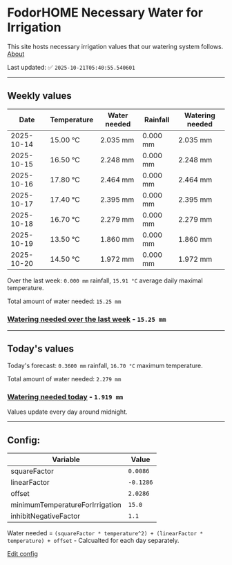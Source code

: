 # FodorHOME Necessary Water for Irrigation

This site hosts necessary irrigation values that our watering system follows. [About](https://github.com/redyau/irrigation)

Last updated: ✅ `2025-10-21T05:40:55.540601`

---

## Weekly values

| Date | Temperature | Water needed | Rainfall | Watering needed |
|-----|-----|-----|-----|-----|
| 2025-10-14 | 15.00 °C | 2.035 mm | 0.000 mm | 2.035 mm |
| 2025-10-15 | 16.50 °C | 2.248 mm | 0.000 mm | 2.248 mm |
| 2025-10-16 | 17.80 °C | 2.464 mm | 0.000 mm | 2.464 mm |
| 2025-10-17 | 17.40 °C | 2.395 mm | 0.000 mm | 2.395 mm |
| 2025-10-18 | 16.70 °C | 2.279 mm | 0.000 mm | 2.279 mm |
| 2025-10-19 | 13.50 °C | 1.860 mm | 0.000 mm | 1.860 mm |
| 2025-10-20 | 14.50 °C | 1.972 mm | 0.000 mm | 1.972 mm |


Over the last week: `0.000 mm` rainfall, `15.91 °C` average daily maximal temperature.

Total amount of water needed: `15.25 mm`

### [Watering needed over the last week](lastweek.txt) - `15.25 mm`

---

## Today's values

Today's forecast: `0.3600 mm` rainfall, `16.70 °C` maximum temperature.

Total amount of water needed: `2.279 mm`

### [Watering needed today](today.txt) - `1.919 mm`

Values update every day around midnight.

---

## Config:

| Variable | Value |
|-----|-----|
| squareFactor | `0.0086` |
| linearFactor | `-0.1286` |
| offset | `2.0286` |
| minimumTemperatureForIrrigation | `15.0` |
| inhibitNegativeFactor | `1.1` |

Water needed = `(squareFactor * temperature^2) + (linearFactor * temperature) + offset` - Calcualted for each day separately.

[Edit config](https://github.com/RedyAu/irrigation/edit/main/config.json)
